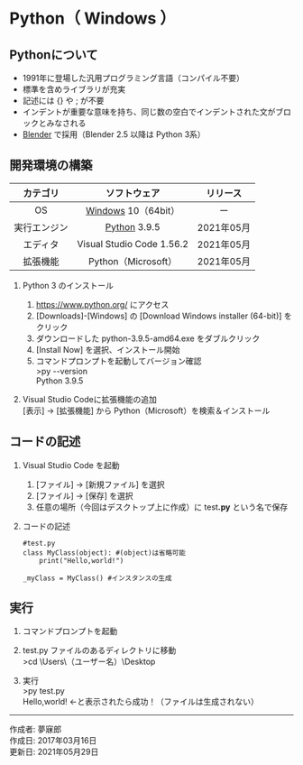 # Python（ Windows ）

## Pythonについて

* 1991年に登場した汎用プログラミング言語（コンパイル不要）
* 標準を含めライブラリが充実
* 記述には {} や ; が不要
* インデントが重要な意味を持ち、同じ数の空白でインデントされた文がブロックとみなされる
* [Blender](https://ja.wikipedia.org/wiki/Blender) で採用（Blender 2.5 以降は Python 3系）

## 開発環境の構築

|カテゴリ|ソフトウェア|リリース|
|:--:|:--:|:--:|
|OS|[Windows](https://ja.wikipedia.org/wiki/Microsoft_Windows) 10（64bit）|ー|
|実行エンジン|[Python](https://www.python.org/) 3.9.5|2021年05月|
|エディタ|Visual Studio Code 1.56.2|2021年05月|
|拡張機能|Python（Microsoft）|2021年05月|

1. Python 3 のインストール
    1. https://www.python.org/ にアクセス
    1. [Downloads]-[Windows] の [Download Windows installer (64-bit)] をクリック
    1. ダウンロードした python-3.9.5-amd64.exe をダブルクリック
    1. [Install Now] を選択、インストール開始  
    1. コマンドプロンプトを起動してバージョン確認  
        \>py --version  
        Python 3.9.5

1. Visual Studio Codeに拡張機能の追加  
    [表示] → [拡張機能] から Python（Microsoft）を検索＆インストール

## コードの記述

1. Visual Studio Code を起動
    1. [ファイル] → [新規ファイル] を選択
    1. [ファイル] → [保存] を選択
    1. 任意の場所（今回はデスクトップ上に作成）に test<b>.py</b> という名で保存  

1. コードの記述
    ```
    #test.py
    class MyClass(object): #(object)は省略可能
        print("Hello,world!")

    _myClass = MyClass() #インスタンスの生成
    ```

## 実行

1. コマンドプロンプトを起動

1. test.py ファイルのあるディレクトリに移動  
\>cd \Users\（ユーザー名）\Desktop

1. 実行  
\>py test.py  
Hello,world! ←と表示されたら成功！（ファイルは生成されない）

***
作成者: 夢寐郎  
作成日: 2017年03月16日  
更新日: 2021年05月29日